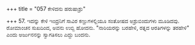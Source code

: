 +++
title = "057 ಕೇಳಿದನು ಹರುಷಾಶ್ರು"

+++
57. ಇದನ್ನು ಕೇಳಿ ಇಂದ್ರನಿಗೆ ಸಾವಿರ ಕಣ್ಣುಗಳಲ್ಲಿಯೂ ಸಂತೋಷದ ಅಶ್ರುಬಿಂದುಗಳು ಮೂಡಿದವು. ರೋಮಾಂಚನ ಸುಖದಿಂದ, ಅವನು ಉಬ್ಬಿ ಹೋದನು. "ನಾರಿಯರನ್ನು ಬರಹೇಳಿ, ರತ್ನದ ಆರತಿಗಳನ್ನು ತರಹೇಳಿ" ಎಂದು ಅರ್ಜುನನನ್ನು ಸ್ವಾಗತಿಸಲು ಎದ್ದು  ಬಂದನು.